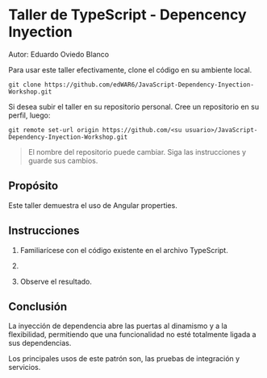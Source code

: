# Taller de TypeScript - Depencency Inyection

Autor: Eduardo Oviedo Blanco

Para usar este taller efectivamente, clone el código en su ambiente local.
```
git clone https://github.com/edWAR6/JavaScript-Dependency-Inyection-Workshop.git
```
Si desea subir el taller en su repositorio personal.
Cree un repositorio en su perfil, luego:
```
git remote set-url origin https://github.com/<su usuario>/JavaScript-Dependency-Inyection-Workshop.git
```

> El nombre del repositorio puede cambiar. Siga las instrucciones y guarde sus cambios.

## Propósito

Este taller demuestra el uso de Angular properties.

## Instrucciones

1. Familiarícese con el código existente en el archivo TypeScript.

2. 

17. Observe el resultado.

## Conclusión

La inyección de dependencia abre las puertas al dinamismo y a la flexibilidad, permitiendo que una funcionalidad no esté totalmente ligada a sus dependencias.

Los principales usos de este patrón son, las pruebas de integración y servicios.

